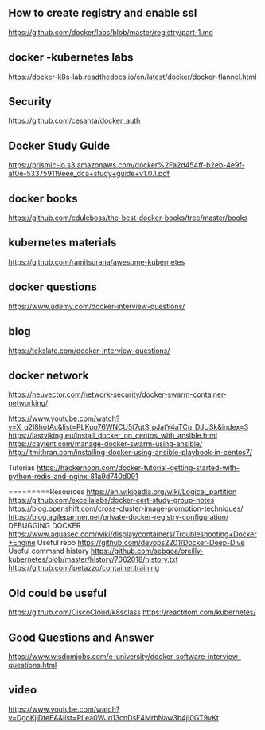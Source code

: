
## How to create registry and enable ssl 
 https://github.com/docker/labs/blob/master/registry/part-1.md
## docker -kubernetes labs
https://docker-k8s-lab.readthedocs.io/en/latest/docker/docker-flannel.html
## Security 
 https://github.com/cesanta/docker_auth

## Docker Study Guide

https://prismic-io.s3.amazonaws.com/docker%2Fa2d454ff-b2eb-4e9f-af0e-533759119eee_dca+study+guide+v1.0.1.pdf

## docker books
https://github.com/eduleboss/the-best-docker-books/tree/master/books

## kubernetes materials

https://github.com/ramitsurana/awesome-kubernetes


## docker questions 

https://www.udemy.com/docker-interview-questions/


## blog 
https://tekslate.com/docker-interview-questions/

## docker network
https://neuvector.com/network-security/docker-swarm-container-networking/


https://www.youtube.com/watch?v=X_q2l8hotAc&list=PLKuo76WNCU5t7qtSrpJatY4aTCu_DJUSk&index=3
https://lastviking.eu/install_docker_on_centos_with_ansible.html
https://caylent.com/manage-docker-swarm-using-ansible/
http://itmithran.com/installing-docker-using-ansible-playbook-in-centos7/

Tutorias
https://hackernoon.com/docker-tutorial-getting-started-with-python-redis-and-nginx-81a9d740d091

=========Resources
https://en.wikipedia.org/wiki/Logical_partition
https://github.com/excellalabs/docker-cert-study-group-notes
https://blog.openshift.com/cross-cluster-image-promotion-techniques/
https://blog.agilepartner.net/private-docker-registry-configuration/
DEBUGGING DOCKER
https://www.aquasec.com/wiki/display/containers/Troubleshooting+Docker+Engine
Useful repo
https://github.com/devops2201/Docker-Deep-Dive
Useful command history 
https://github.com/sebgoa/oreilly-kubernetes/blob/master/history/7062018/history.txt
https://github.com/jpetazzo/container.training

## Old could be useful
https://github.com/CiscoCloud/k8sclass
https://reactdom.com/kubernetes/




## Good Questions and Answer
https://www.wisdomjobs.com/e-university/docker-software-interview-questions.html
## video
https://www.youtube.com/watch?v=DgoKjlDteEA&list=PLea0WJq13cnDsF4MrbNaw3b4jI0GT9yKt
